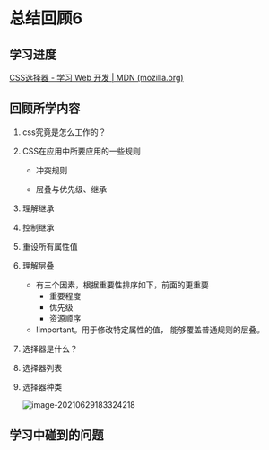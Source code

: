 # 总结回顾6

## 学习进度

[CSS选择器 - 学习 Web 开发 | MDN (mozilla.org)](https://developer.mozilla.org/zh-CN/docs/Learn/CSS/Building_blocks/Selectors)

## 回顾所学内容

1. css究竟是怎么工作的？

2. CSS在应用中所要应用的一些规则

   * 冲突规则

   * 层叠与优先级、继承

3. 理解继承

4. 控制继承

5. 重设所有属性值

6. 理解层叠

   * 有三个因素，根据重要性排序如下，前面的更重要
     * 重要程度
     * 优先级
     * 资源顺序
   * !important。用于修改特定属性的值， 能够覆盖普通规则的层叠。

7. 选择器是什么？

8. 选择器列表

9. 选择器种类

   ![image-20210629183324218](C:\Users\奇迹\AppData\Roaming\Typora\typora-user-images\image-20210629183324218.png)

## 学习中碰到的问题

